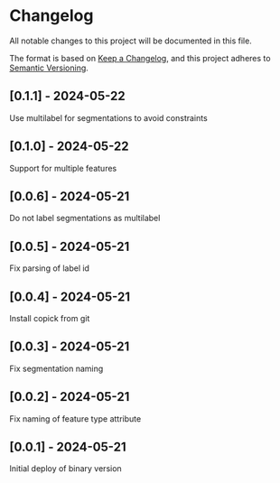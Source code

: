 # Changelog
All notable changes to this project will be documented in this file.

The format is based on [Keep a Changelog](https://keepachangelog.com/en/1.0.0/),
and this project adheres to [Semantic Versioning](https://semver.org/spec/v2.0.0.html).

## [0.1.1] - 2024-05-22
Use multilabel for segmentations to avoid constraints

## [0.1.0] - 2024-05-22
Support for multiple features

## [0.0.6] - 2024-05-21
Do not label segmentations as multilabel

## [0.0.5] - 2024-05-21
Fix parsing of label id

## [0.0.4] - 2024-05-21
Install copick from git

## [0.0.3] - 2024-05-21
Fix segmentation naming

## [0.0.2] - 2024-05-21
Fix naming of feature type attribute

## [0.0.1] - 2024-05-21
Initial deploy of binary version
